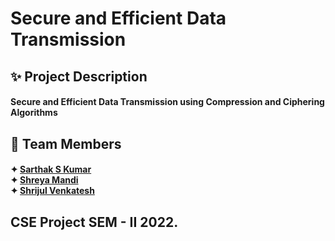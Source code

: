 # Secure and Efficient Data Transmission

## ✨ Project Description
<h4>Secure and Efficient Data Transmission using Compression and Ciphering Algorithms<br></h4>

## 🤝 Team Members
<h4>✦ <a href = "https://github.com/SarthakSKumar">Sarthak S Kumar</a><br>
    ✦ <a href = "https://github.com/">Shreya Mandi</a><br>
    ✦ <a href = "https://github.com/">Shrijul Venkatesh</a><br></h4>
  
## CSE Project SEM - II 2022.
